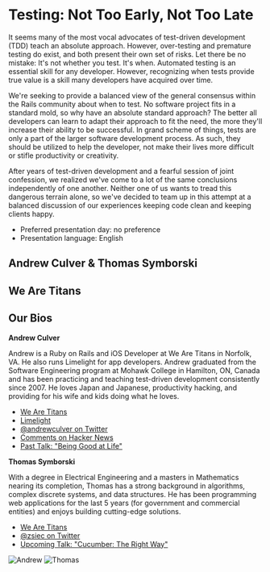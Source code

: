 # Testing: Not Too Early, Not Too Late

It seems many of the most vocal advocates of test-driven development (TDD) teach an absolute approach. However, over-testing and premature testing do exist, and both present their own set of risks. Let there be no mistake: It's not whether you test. It's when. Automated testing is an essential skill for any developer. However, recognizing when tests provide true value is a skill many developers have acquired over time.

We're seeking to provide a balanced view of the general consensus within the Rails community about when to test. No software project fits in a standard mold, so why have an absolute standard approach? The better all developers can learn to adapt their approach to fit the need, the more they'll increase their ability to be successful. In grand scheme of things, tests are only a part of the larger software development process. As such, they should be utilized to help the developer, not make their lives more difficult or stifle productivity or creativity. 

After years of test-driven development and a fearful session of joint confession, we realized we've come to a lot of the same conclusions independently of one another. Neither one of us wants to tread this dangerous terrain alone, so we've decided to team up in this attempt at a balanced discussion of our experiences keeping code clean and keeping clients happy.

- Preferred presentation day: no preference
- Presentation language: English

## Andrew Culver & Thomas Symborski
## We Are Titans

## Our Bios

__Andrew Culver__

Andrew is a Ruby on Rails and iOS Developer at We Are Titans in Norfolk, VA. He also runs Limelight for app developers. Andrew graduated from the Software Engineering program at Mohawk College in Hamilton, ON, Canada and has been practicing and teaching test-driven development consistently since 2007. He loves Japan and Japanese, productivity hacking, and providing for his wife and kids doing what he loves.

- [We Are Titans](http://www.wearetitans.net)
- [Limelight](http://limelightapp.com/)
- [@andrewculver on Twitter](https://twitter.com/#!/andrewculver)
- [Comments on Hacker News](http://news.ycombinator.com/threads?id=aculver)
- [Past Talk: "Being Good at Life"](http://public.iwork.com/document/?a=p115143142&d=Being_Good_At_Life.key)

__Thomas Symborski__

With a degree in Electrical Engineering and a masters in Mathematics nearing its completion, Thomas has a strong background in algorithms, complex discrete systems, and data structures. He has been programming web applications for the last 5 years (for government and commercial entities) and enjoys building cutting-edge solutions.

- [We Are Titans](http://www.wearetitans.net)
- [@zsiec on Twitter](https://twitter.com/#!/zsiec)
- [Upcoming Talk: "Cucumber: The Right Way"](http://www.rubyday.it/talks/12/)

![Andrew](https://github.com/zsiec/sprk2012-cfp/raw/master/andrew_culver_thomas_symborski-testing_not_too_early_not_too_late/andrew.jpg)
![Thomas](https://github.com/zsiec/sprk2012-cfp/raw/master/andrew_culver_thomas_symborski-testing_not_too_early_not_too_late/thomas.jpg)
